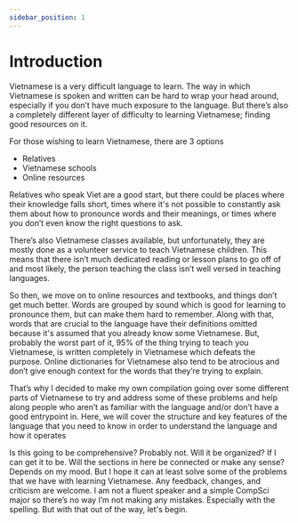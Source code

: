 ```yaml
---
sidebar_position: 1
---
```


# Introduction

Vietnamese is a very difficult language to learn. The way in which Vietnamese is spoken and written can be hard to wrap your head around, especially if you don’t have much exposure to the language. But there’s also a completely different layer of difficulty to learning Vietnamese; finding good resources on it.

For those wishing to learn Vietnamese, there are 3 options

* Relatives
* Vietnamese schools
* Online resources

Relatives who speak Viet are a good start, but there could be places where their knowledge falls short, times where it's not possible to constantly ask them about how to pronounce words and their meanings, or times where you don’t even know the right questions to ask. 

There’s also Vietnamese classes available, but unfortunately, they are mostly done as a volunteer service to teach Vietnamese children. This means that there isn’t much dedicated reading or lesson plans to go off of and most likely, the person teaching the class isn’t well versed in teaching languages. 

So then, we move on to online resources and textbooks, and things don’t get much better. Words are grouped by sound which is good for learning to pronounce them, but can make them hard to remember. Along with that, words that are crucial to the language have their definitions omitted because it's assumed that you already know some Vietnamese. But, probably the worst part of it, 95% of the thing trying to teach you Vietnamese, is written completely in Vietnamese which defeats the purpose. Online dictionaries for Vietnamese also tend to be atrocious and don’t give enough context for the words that they’re trying to explain. 

That’s why I decided to make my own compilation going over some different parts of Vietnamese to try and address some of these problems and help along people who aren’t as familiar with the language and/or don’t have a good entrypoint in. Here, we will cover the structure and key features of the language that you need to know in order to understand the language and how it operates

Is this going to be comprehensive? Probably not. Will it be organized? If I can get it to be. Will the sections in here be connected or make any sense? Depends on my mood. But I hope it can at least solve some of the problems that we have with learning Vietnamese. Any feedback, changes, and criticism are welcome. I am not a fluent speaker and a simple CompSci major so there’s no way I’m not making any mistakes. Especially with the spelling. But with that out of the way, let's begin.
